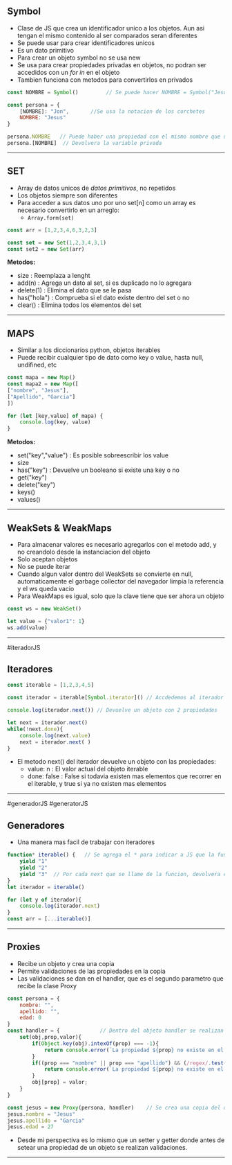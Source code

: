 ## Symbol

- Clase de JS que crea un identificador unico a los objetos. Aun asi tengan el mismo contenido al ser comparados seran diferentes
- Se puede usar para crear identificadores unicos
- Es un dato primitivo
- Para crear un objeto symbol no se usa new
- Se usa para crear propiedades privadas en objetos, no podran ser accedidos con un *for in* en el objeto
- Tambien funciona con metodos para convertirlos en privados

```JavaScript
const NOMBRE = Symbol()         // Se puede hacer NOMBRE = Symbol("Jesus")

const persona = {
	[NOMBRE]: "Jon",       //Se usa la notacion de los corchetes
	NOMBRE: "Jesus"
}

persona.NOMBRE   // Puede haber una propiedad con el mismo nombre que un Symbol
persona.[NOMBRE]  // Devolvera la variable privada
```

---
## SET

- Array de datos unicos de *datos primitivos*, no repetidos
- Los objetos siempre son diferentes
- Para acceder a sus datos uno por uno set[n] como un array es necesario convertirlo en un arreglo:
	- `Array.form(set)`

```JavaScript
const arr = [1,2,3,4,6,3,2,3]

const set = new Set(1,2,3,4,3,1)
const set2 = new Set(arr)
```

**Metodos:**
- size : Reemplaza a lenght
- add(n) : Agrega un dato al set, si es duplicado no lo agregara
- delete(1) : Elimina el dato que se le pasa
- has("hola") : Comprueba si el dato existe dentro del set o no
- clear() : Elimina todos los elementos del set

---
## MAPS

- Similar a los diccionarios python, objetos iterables
- Puede recibir cualquier tipo de dato como key o value, hasta null, undifined, etc

```JavaScript
const mapa = new Map()
const mapa2 = new Map([
["nombre", "Jesus"],
["Apellido", "Garcia"]
])

for (let [key,value] of mapa) {
	console.log(key, value)
}
```

**Metodos:**
- set("key","value") : Es posible sobreescribir los value
- size
- has("key") : Devuelve un booleano si existe una key o no
- get("key")
- delete("key")
- keys()
- values()

---
## WeakSets & WeakMaps

- Para almacenar valores es necesario agregarlos con el metodo add, y no creandolo desde la instanciacion del objeto 
- Solo aceptan objetos
- No se puede iterar
- Cuando algun valor dentro del WeakSets se convierte en null, automaticamente el garbage collector del navegador limpia la referencia y el ws queda vacio
- Para WeakMaps es igual, solo que la clave tiene que ser ahora un objeto

```JavaScript
const ws = new WeakSet()

let value = {"valor1": 1}
ws.add(value)
```

---
#iteradorJS
## Iteradores

```JavaScript
const iterable = [1,2,3,4,5]

const iterador = iterable[Symbol.iterator]() // Accdedemos al iterador del iterable

console.log(iterador.next()) // Devuelve un objeto con 2 propiedades

let next = iterador.next()
while(!next.done){
	console.log(next.value)
	next = iterador.next( )
}
```

- El metodo next() del iterador devuelve un objeto con las propiedades:
	- value: n : El valor actual del objeto iterable
	- done: false : False si todavia existen mas elementos que recorrer en el iterable, y true si ya no existen mas elementos

---
#generadorJS #generatorJS
## Generadores

- Una manera mas facil de trabajar con iteradores

```JavaScript
function* iterable() {   // Se agrega el * para indicar a JS que la funcion sera un iterador
	yield "1"
	yield "2"
	yield "3"  // Por cada next que se llame de la funcion, devolvera el siguiente yield
}
let iterador = iterable()

for (let y of iterador){
	console.log(iterador.next)
}
const arr = [...iterable()]

```

---
## Proxies

- Recibe un objeto y crea una copia
- Permite validaciones de las propiedades en la copia
- Las validaciones se dan en el handler, que es el segundo parametro que recibe la clase Proxy

```JavaScript
const persona = {
	nombre: "",
	apellido: "",
	edad: 0
}
const handler = {             // Dentro del objeto handler se realizan las validaciones
	set(obj,prop,valor){
		if(Object.key(obj).intexOf(prop) === -1){
			return console.error(`La propiedad ${prop} no existe en el objeto persona`)
		}
		if((prop === "nombre" || prop === "apellido") && (/regex/.test(valor)){
			return console.error(`La propiedad ${prop} no existe en el objeto`)
		}
		obj[prop] = valor;
	}
}

const jesus = new Proxy(persona, handler)    // Se crea una copia del objeto persona(similar a una instancia de clase) sin modificar sus atributos del objeto original
jesus.nombre = "Jesus"
jesus.apellido = "Garcia"
jesus.edad = 27
```

- Desde mi perspectiva es lo mismo que un setter y getter donde antes de setear una propiedad de un objeto se realizan validaciones.

---
